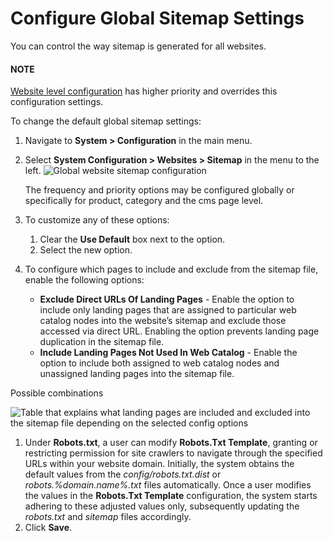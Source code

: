 <a id="sys-config-sysconfig-websites-sitemap"></a>

# Configure Global Sitemap Settings

You can control the way sitemap is generated for all websites.

#### NOTE
[Website level configuration](../../../websites/web-configuration/general-sys-config/websites/website-sitemap.md#sys-websites-sysconfig-websites-sitemap) has higher priority and overrides this configuration settings.

To change the default global sitemap settings:

1. Navigate to **System > Configuration** in the main menu.
2. Select **System Configuration > Websites > Sitemap** in the menu to the left.
   ![Global website sitemap configuration](user/img/system/config_system/sitemaps.png)

   The frequency and priority options may be configured globally or specifically for product, category and the cms page level.
3. To customize any of these options:
   1. Clear the **Use Default** box next to the option.
   2. Select the new option.
4. To configure which pages to include and exclude from the sitemap file, enable the following options:
   * **Exclude Direct URLs Of Landing Pages** - Enable the option to include only landing pages that are assigned to particular web catalog nodes into the website’s sitemap and exclude those accessed via direct URL. Enabling the option prevents landing page duplication in the sitemap file.
   * **Include Landing Pages Not Used In Web Catalog** - Enable the option to include both assigned to web catalog nodes and unassigned landing pages into the sitemap file.

Possible combinations

![Table that explains what landing pages are included and excluded into the sitemap file depending on the selected config options](user/img/system/config_system/sitemap-config-options.png)
1. Under **Robots.txt**, a user can modify **Robots.Txt Template**, granting or restricting permission for site crawlers to navigate through the specified URLs within your website domain. Initially, the system obtains the default values from the *config/robots.txt.dist* or *robots.%domain.name%.txt* files automatically. Once a user modifies the values in the **Robots.Txt Template** configuration, the system starts adhering to these adjusted values only, subsequently updating the *robots.txt* and *sitemap* files accordingly.
2. Click **Save**.
